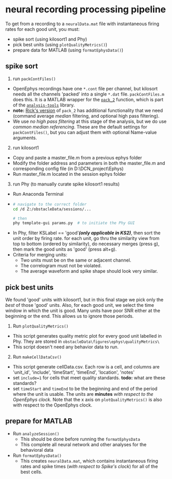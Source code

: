# neural recording processing pipeline
To get from a recording to a `neuralData.mat` file with instantaneous firing rates for each good unit, you must:
- spike sort (using kilosort1 and Phy)
- pick best units (using `plotQualityMetrics()`)
- prepare data for MATLAB (using `formatEphysData()`)

## spike sort
1. run `packContFiles()`
  - OpenEphys recordings have one `*.cont` file per channel, but kilosort needs all the channels 'packed' into a single `*.dat` file. `packContFiles.m` does this. It is a MATLAB wrapper for the [`pack_2`](https://github.com/richard-warren/analysis-tools/blob/c64fad3a3e11eb7221a0de6b804d864ee187ffae/Python3/OpenEphys.py#L407) function, which is part of the [`analysis-tools`](https://github.com/open-ephys/analysis-tools) library.
  - **note:** [Rick's version](https://github.com/richard-warren/analysis-tools/blob/c64fad3a3e11eb7221a0de6b804d864ee187ffae/Python3/OpenEphys.py#L407) of `pack_2` has additional functionality that we need (command average *median* filtering, and optional high pass filtering).
  - We use *no high pass filtering* at this stage of the analysis, but we do use *common median referencing*. These are the default settings for `packContFiles()`, but you can adjust them with optional Name-value arguments.


2. run kilosort1
  - Copy and paste a master_file.m from a previous ephys folder
  - Modify the folder address and parameters in both the master_file.m and corresponding config file (in D:\DCN_project\Ephys)
  - Run master_file.m located in the session ephys folder

3. run Phy (to manually curate spike kilosort1 results)
  - Run Anaconda Terminal
  - ```bash
    # navigate to the correct folder
    cd /d Z:/obstacleData/sessions/...

    # then
    phy template-gui params.py  # to initiate the Phy GUI
    ```
  - In Phy, filter KSLabel == 'good'***(only applicable in KS2)***, then sort the unit order by firing rate. for each unit, go thru the similarity view from top to bottom (ordered by similarity), do necessary merges (press g), then mark the good units as 'good' (press alt+g).
  - Criteria for merging units:
    - Two units must be on the same or adjacent channel.
    - The correlogram must not be violated.
    - The average waveform and spike shape should look very similar.

## pick best units
We found 'good' units with kilosort1, but in this final stage we pick only the *best* of those 'good' units. Also, for each good unit, we select the time window in which the unit is good. Many units have poor SNR either at the beginning or the end. This allows us to ignore those periods.

1. Run `plotQualityMetrics()`
  - This script generates quality metric plot for every good unit labelled in Phy. They are stored in `obstacleData\figures\ephys\qualityMetrics\`
  - This script doesn't need any behavior data to run.
2. Run `makeCellDataCsv()`
  - This script generate cellData.csv. Each row is a cell, and columns are 'unit_id', 'include', 'timeStart', 'timeEnd', 'location', 'notes'
  - set `include=1` for cells that meet quality standards. **todo:** what are these standards?
  - set `timeStart` and `timeEnd` to be the beginning and end of the period where the unit is usable. The units are **minutes** *with respect to the OpenEphys clock*. Note that the x axis on `plotQualityMetrics()` is also with respect to the OpenEphys clock.

## prepare for MATLAB
- Run `analyzeSession()`
  - This should be done before running the `formatEphysData`
  - This complete all neural network and other analyses for the behavioral data
- Run `formatEphysData()`
  - This creates `neuralData.mat`, which contains instantaneous firing rates and spike times (*with respect to Spike's clock*) for all of the best cells.
